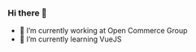 ### Hi there 👋
- 🔭 I’m currently working at Open Commerce Group
- 🌱 I’m currently learning VueJS
<!--
**hieu-ht/hieu-ht** is a ✨ _special_ ✨ repository because its `README.md` (this file) appears on your GitHub profile.

